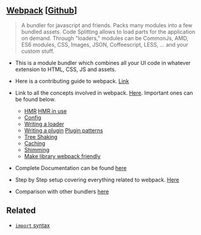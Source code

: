 ## [Webpack](https://webpack.js.org) [[Github](https://github.com/webpack/webpack)]

> A bundler for javascript and friends. Packs many modules into a few bundled assets. Code Splitting allows to load parts for the application on demand. Through "loaders," modules can be CommonJs, AMD, ES6 modules, CSS, Images, JSON, Coffeescript, LESS, ... and your custom stuff.

* This is a module bundler which combines all your UI code in whatever extension to HTML, CSS, JS and assets.
* Here is a contributing guide to webpack. [Link](https://medium.com/webpack/contributors-guide/home)
* Link to all the concepts involved in webpack. [Here](https://webpack.js.org/concepts/). Important ones can be found below.
  * [HMR](https://webpack.js.org/concepts/hot-module-replacement/) [HMR in use](https://webpack.js.org/guides/hot-module-replacement/)
  * [Config](https://webpack.js.org/concepts/configuration/)
  * [Writing a loader](https://webpack.js.org/development/how-to-write-a-loader/)
  * [Writing a plugin](https://webpack.js.org/development/how-to-write-a-plugin/) [Plugin patterns](https://webpack.js.org/development/plugin-patterns/)
  * [Tree Shaking](https://webpack.js.org/guides/tree-shaking/)
  * [Caching](https://webpack.js.org/guides/caching/)
  * [Shimming](https://webpack.js.org/guides/shimming/)
  * [Make library webpack friendly](https://webpack.js.org/guides/author-libraries/)
  
* Complete Documentation can be found [here](https://webpack.js.org/configuration/)
* Step by Step setup covering everything related to webpack. [Here](https://webpack.js.org/guides/)
* Comparison with other bundlers [here](https://webpack.js.org/guides/comparison/)

## Related

* [`import` syntax](https://medium.com/faceyspacey/webpacks-import-will-soon-fetch-js-css-here-s-how-you-do-it-today-4eb5b4929852)
